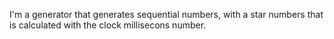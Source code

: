 I'm a generator that generates sequential numbers, with a star numbers that is calculated with the clock millisecons number. 
